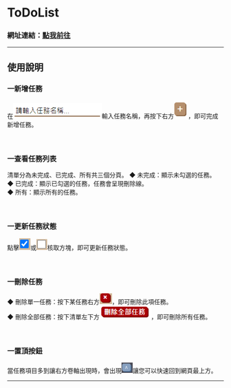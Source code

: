 # ToDoList

### 網址連結：[點我前往](https://cyut107.github.io/)

<hr>

## 使用說明
### 一新增任務
在!["請輸入任務名稱..."輸入框](https://github.com/Yilongasus/ToDoList/blob/master/instruction/textInput.PNG)輸入任務名稱，再按下右方![+咖啡色按鈕](https://github.com/Yilongasus/ToDoList/blob/master/instruction/add.PNG)，即可完成新增任務。<br><br><br>
### 一查看任務列表 
清單分為未完成、已完成、所有共三個分頁。
◆ 未完成：顯示未勾選的任務。<br>
◆ 已完成：顯示已勾選的任務，任務會呈現刪除線。<br>
◆ 所有：顯示所有的任務。<br><br><br>    
### 一更新任務狀態
點擊![勾選](https://github.com/Yilongasus/ToDoList/blob/master/instruction/yes.PNG)或![取消勾選](https://github.com/Yilongasus/ToDoList/blob/master/instruction/no.PNG)核取方塊，即可更新任務狀態。<br><br><br>  
### 一刪除任務
◆ 刪除單一任務：按下某任務右方![X紅色按鈕](https://github.com/Yilongasus/ToDoList/blob/master/instruction/delete.PNG)，即可刪除此項任務。<br>
◆ 刪除全部任務：按下清單左下方!["刪除全部任務"紅色按鈕](https://github.com/Yilongasus/ToDoList/blob/master/instruction/deleteAll.PNG)，即可刪除所有任務。<br><br><br>
### 一置頂按鈕
當任務項目多到讓右方卷軸出現時，會出現![置頂按鈕](https://github.com/Yilongasus/ToDoList/blob/master/instruction/top.PNG)讓您可以快速回到網頁最上方。

<hr>
